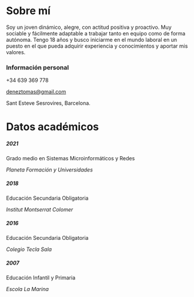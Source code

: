 # Sobre mí
Soy un joven dinámico, alegre, con actitud positiva y proactivo.
Muy sociable y fácilmente adaptable a trabajar tanto en equipo como de
forma autónoma.
Tengo 18 años y busco iniciarme en el mundo laboral en un puesto en el que
pueda adquirir experiencia y conocimientos y aportar mis valores.
### Información personal
+34 639 369 778

deneztomas@gmail.com

Sant Esteve Sesrovires, Barcelona.

# Datos académicos
##### 2021 
Grado medio en Sistemas Microinformáticos y Redes

*Planeta Formación y Universidades*

##### 2018 
Educación Secundaria Obligatoria

*Institut Montserrat Colomer*

##### 2016 
Educación Secundaria Obligatoria

*Colegio Tecla Sala*

##### 2007 
Educación Infantil y Primaria

*Escola La Marina*
